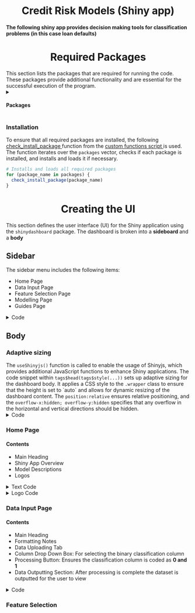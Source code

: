 <h1 align = "center"> Credit Risk Models (Shiny app) </h1>
<h4 align = "left"> The following shiny app provides decision making tools for classification problems (in this case <strong> loan defaults) </strong> </h4>
<h1 align = "center"> Required Packages </h1>
This section lists the packages that are required for running the code. These packages provide additional functionality and are essential for the successful execution of the program.
<details>
  <summary>
    <h4 align = "left"> Packages </h4>
  </summary>
<ul>
  <li> <code>shiny</code>: Enables the creation of interactive web applications. </li>
  <li> <code>shinydashboard</code>: Provides a framework for building dashboards in Shiny applications. </li>
  <li> <code>shinyWidgets</code>: Offers a collection of user-friendly widgets for Shiny applications. </li>
  <li> <code>shinyjs</code>: Provides additional JavaScript functions to enhance Shiny applications. </li>
  <li> <code>DT</code>: Enables the creation of interactive data tables in Shiny applications. </li>
  <li> <code>dplyr</code>: Provides a set of tools for data manipulation and transformation. </li>
  <li> <code>Boruta</code>: Implements the Boruta algorithm for feature selection. </li>
  <li> <code>caret</code>: Offers a unified interface for machine learning models and provides functions for data preparation, feature selection, and model evaluation. </li>
  <li> <code>randomForest</code>: Implements the random forest algorithm for classification and regression. </li>
  <li> <code>xgboost</code>: Implements the gradient boosting algorithm for classification and regression. </li>
  <li> <code>ParBayesianOptimization</code>: Provides functions for hyperparameter tuning using Bayesian optimization. </li>
  <li> <code>rpart.plot</code>: Enables the visualization of decision trees created using the rpart package. </li>
  <li> <code>ggplot2</code>: Provides a powerful and flexible system for creating visualizations. </li>
  <li> <code>ROCR</code>: Implements functions for visualizing and evaluating the performance of classification models. </li>
  <li> <code>cvms</code>: Implements cross-validation for regression models. </li>
  <li> <code>markdown</code>: Allows the conversion of R Markdown documents into various output formats. </li>
  <li> <code>DiagrammeR</code>: Enables the creation of graph and flowchart diagrams. </li>
</ul>
</details>

<h3 align = "left"> Installation </h3>
To ensure that all required packages are installed, the following <a href = "https://github.com/C-Monaghan/DM_Models/blob/main/03__Shiny/00__Custom_Functions.R#L2-L10"> check_install_package </a> function from the 
<a href = "https://github.com/C-Monaghan/DM_Models/blob/main/03__Shiny/00__Custom_Functions.R"> custom functions script </a> is used. The function iterates over the <code>packages</code> vector, checks if each package is installed, and installs and loads it if necessary.

``` R
# Installs and loads all required packages
for (package_name in packages) {
  check_install_package(package_name)
}
```
<h1 align = "center"> Creating the UI </h1>
This section defines the user interface (UI) for the Shiny application using the <code>shinydashboard</code> package. The dashboard is broken into a <strong> sideboard </strong> and a <strong> body </strong>
<h2 align = "left"> Sidebar </h2>
The sidebar menu includes the following items:
<ul>
  <li> Home Page </li>
  <li> Data Input Page </li>
  <li> Feature Selection Page </li>
  <li> Modelling Page </li>
  <li> Guides Page </li>
</ul>

<details>
  <summary>
    Code
  </summary>
  
  ```R
dashboardSidebar(
  sidebarMenu(
    menuItem("Home Page", tabName = "Home", icon = icon("home")),
    menuItem("Data Input", tabName = "Input", icon = icon("upload")),
    menuItem("Feature Selection", tabName = "Selection", icon = icon("cogs")),
    menuItem("Modelling", tabName = "Modelling", icon = icon("line-chart")),
    menuItem("Guides", tabName = "Guides", icon = icon("book"))
  )
)
```
</details>

<h2 align = "left"> Body </h2>
<h3 align = "left"> Adaptive sizing </h3>
The <code>useShinyjs()</code> function is called to enable the usage of Shinyjs, which provides additional JavaScript functions to enhance Shiny applications. The code snippet within <code>tags$head(tags$style(...))</code> sets up adaptive sizing for the dashboard body. It applies a CSS style to the <code>.wrapper</code> class to ensure that the height is set to `auto` and allows for dynamic resizing of the dashboard content. The <code>position:relative</code> ensures relative positioning, and the <code>overflow-x:hidden; overflow-y:hidden</code> specifies that any overflow in the horizontal and vertical directions should be hidden.

<details>
  <summary>
    Code
  </summary>

```R
dashboardBody(
  useShinyjs(),
  tags$head(tags$style(
    HTML('.wrapper {height: auto !important; position:relative; overflow-x:hidden; overflow-y:hidden}')
  )),
```
</details>

<h3 align = "left"> Home Page </h3>
<h4 align = "left"> Contents </h4>
<ul>
  <li> Main Heading </li>
  <li> Shiny App Overview </li>
  <li> Model Descriptions </li>
  <li> Logos </li>
</ul>

<details>
  <summary>
    Text Code
  </summary>
  
  ```R
tabItem(tabName = "Home",
  tags$body(
    h1(strong("Machine Learning Credit Risk Models"), align = "center", style = "30px"),
    p("The following shiny app provides decision making tools for assessing loan defaults.", align = "center", style = "font-size: 20px"),
    p("Our tool utilizes three models to analyze borrower data and predict the likelihood of loan defaults.", style = "font-size: 20px"),
    tags$ol(
      tags$li("Logistic regression is a statistical model used to predict the probability of a binary outcome or event occurring. In terms of assessing credit risk, the logistic regression model uses historical data
assign scores to factors influencing default probability. It then calculates the probability of default based on these scores using a logistic function. The model is trained to optimize the weights assigned to each factor and can be used to predict default probabilities for new borrowers.", style = "font-size: 20px"),
      tags$li("Random forest is an ensemble learning method that combines multiple decision trees to make predictions. It leverages the power of many individual trees to improve accuracy and handle complex interactions between variables. Each decision tree 'votes' for a prediction, and the most common prediction across all the trees is chosen as the final prediction. This voting process helps to reduce the impact of individual decision trees that might be prone to overfitting or making incorrect predictions.", style = "font-size: 20px"),
      tags$li("Similar to Random Forest, XGBoost also combines multiple models to make predictions. However, instead of using decision trees independently, XGBoost employs a technique called gradient boosting. More importance is given to models that contribute the most to reducing prediction errors.", style = "font-size: 20px")
    )
  )
)
```
</details>

<details>
  <summary>
    Logo Code
  </summary>
  <h5 align = "left"> Grant Thornton Logo </h5>
  The Grant Thornton logo is displayed using the <code>img</code> tag within a <code>div</code>container with centered alignment.
  <h5 align = "left"> CRT Logo </h5>
  The CRT logo is positioned absolutely at the bottom left of the container. A CSS style defined within <code>tags$head(tags$style(...))</code> provides a transition effect when the logo moves up. The movement of the logo
  is triggered by a jQuery script defined within <code>tags$script(HTML(...))</code>, which toggles a CSS class (move-up) on the logo container when the sidebar toggle is clicked.

  ```R
# Grant Thornton logo
div(style = "text-align: center;",
  img(src = "new_path/01__GT_Logo.png", height = "150px", width = "auto")),
      
# Dynamically moving uni + funding logo
tags$head(
  tags$style(HTML("
    #image-container {
      position: absolute;
      bottom: 0;
      left: 210px;
      transition: all 0.3s ease;
    }
    
    #image-container.move-up {
      left: 0;
    }"
  ))
), # End of tags$style() & HTML() & tags$head()

div(
  id = "image-container",
  img(src = "new_path/02__Uni_Logos.png", alt = "Image", height = "150px")
),
tags$script(HTML("
  $(document).ready(function() {
    $('.sidebar-toggle').on('click', function() {
      $('#image-container').toggleClass('move-up');
    });
  });"
)) # End of tags$script() & HTML()
```
</details>

<h3 align = "left"> Data Input Page </h3>
<h4 align = "left"> Contents </h4>
<ul>
  <li> Main Heading </li>
  <li> Formatting Notes </li>
  <li> Data Uploading Tab </li>
  <li> Column Drop Down Box: For selecting the binary classification column </li>
  <li> Processing Button: Ensures the classification column is coded as <strong> 0 and 1 </strong> </li>
  <li> Data Outputting Section: After processing is complete the dataset is outputted for the user to view </li>
</ul>

<details>
  <summary>
    Code
  </summary>

```R
tabItem(tabName = "Input",
  tags$body(
    # Text
    h1(strong("Upload a dataset"), align = "center", style = "font-size: 30px"),
    p(strong("NOTE"), ": Please upload your dataset and select the binary loan default column. Accepted variable coding: (\"Good / Bad\") or (\"Yes / No\") or (\"0 / 1\")", style = "font-size: 20px"),

    # Inputting of data
    fileInput("dataset", h4("Upload a dataset (CSV format)"),
              multiple = FALSE, placeholder = "Enter your data here", 
              accept = c("text/csv", "text/comma-separated-values,text/plain", ".csv")),

    # Uploading dataset, selecting target variable and processing
    actionButton("upload", "Upload"),
    hr(),
    selectInput("targetVariable", "Select Target Variable", choices = NULL),
    hr(),
    actionButton("processing", "Process Data"),

    # Outputting data
    hr(),
    dataTableOutput("data_table")
  )
)
```
</details>

<h3 align = "left"> Feature Selection </h3>
